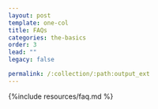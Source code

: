 ```yaml
---
layout: post
template: one-col
title: FAQs
categories: the-basics
order: 3
lead: ""
legacy: false

permalink: /:collection/:path:output_ext
---
```



{%include resources/faq.md %}